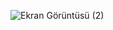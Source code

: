 ![Ekran Görüntüsü (2)](https://github.com/ersinmete/DrowApp/assets/91143212/a7f26eb3-72b8-4877-b8cb-5ff1c3c3fae5)

